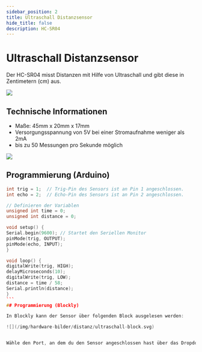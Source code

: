 ```yaml
---
sidebar_position: 2
title: Ultraschall Distanzsensor
hide_title: false
description: HC-SR04
---
```

# Ultraschall Distanzsensor

Der HC-SR04 misst Distanzen mit Hilfe von Ultraschall und gibt diese in Zentimetern (cm) aus.


![](/img/hardware-bilder/distanz/US-Sensor.png)

## Technische Informationen

* Maße: 45mm x 20mm x 17mm
* Versorgungsspannung von 5V bei einer Stromaufnahme weniger als 2mA
*  bis zu 50 Messungen pro Sekunde möglich

![](/img/hardware-bilder/distanz/Aufbau-Ultraschall.png)


## Programmierung (Arduino)


````c++
int trig = 1;  // Trig-Pin des Sensors ist an Pin 1 angeschlossen.
int echo = 2;  // Echo-Pin des Sensors ist an Pin 2 angeschlossen.

// Definieren der Variablen
unsigned int time = 0;
unsigned int distance = 0;

void setup() {
Serial.begin(9600); // Startet den Seriellen Monitor
pinMode(trig, OUTPUT);
pinMode(echo, INPUT);
}

void loop() {
digitalWrite(trig, HIGH);
delayMicroseconds(10);
digitalWrite(trig, LOW);
distance = time / 58;
Serial.println(distance);
}
```
## Programmierung (Blockly)

In Blockly kann der Sensor über folgenden Block ausgelesen werden:

![](/img/hardware-bilder/distanz/ultraschall-block.svg)


Wähle den Port, an dem du den Sensor angeschlossen hast über das Dropdown-Menü aus. Trigger und Echo Pin werden dann automatisch angepasst.

